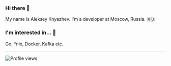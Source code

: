 ### Hi there 👋

My name is Aleksey Knyazhev. I'm a developer at Moscow, Russia. 🇷🇺

### I'm interested in... 👀
Go, \*nix, Docker, Kafka etc.

---

![Profile views](https://gpvc.arturio.dev/muhomorfus)

<!--
**muhomorfus/muhomorfus** is a ✨ _special_ ✨ repository because its `README.md` (this file) appears on your GitHub profile.

Here are some ideas to get you started:

- 🔭 I’m currently working on ...
- 🌱 I’m currently learning ...
- 👯 I’m looking to collaborate on ...
- 🤔 I’m looking for help with ...
- 💬 Ask me about ...
- 📫 How to reach me: ...
- 😄 Pronouns: ...
- ⚡ Fun fact: ...
-->


